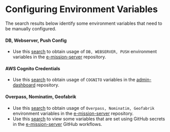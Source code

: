 # Configuring Environment Variables

The search results below identify some environment variables that need to be manually configured.

#### DB, Webserver, Push Config
- Use this [search](https://github.com/search?q=repo%3Ae-mission%2Fe-mission-server+%2Fconfig.get%5C%28%5C%22%5BA-Z%5D%2F&type=code) to obtain usage of `DB, WEBSERVER, PUSH` environment variables in the [e-mission-server](https://github.com/e-mission/e-mission-server) repository.

#### AWS Cognito Credentials

- Use this [search](https://github.com/search?q=repo%3Ae-mission%2Fop-admin-dashboard+%2F.getenv%5C%28%5C%22%5BA-Z%5D%2F&type=code) to obtain usage of `COGNITO` variables in the [admin-dashboard](https://github.com/e-mission/op-admin-dashboard) repository.

#### Overpass, Nominatim, Geofabrik

- Use this [search](https://github.com/search?q=repo%3Ae-mission%2Fe-mission-server+%2F.environ.get%5C%28%5C%22%5BA-Z%5D%2F&type=code) to obtain usage of `Overpass, Nominatim, Geofabrik` environment variables in the [e-mission-server](https://github.com/e-mission/e-mission-server) repository.
- Use this [search](https://github.com/search?q=repo%3Ae-mission%2Fe-mission-server+geofabrik&type=code) to view some variables that are set using GitHub secrets in the [e-mission-server](https://github.com/e-mission/e-mission-server) GitHub workflows.